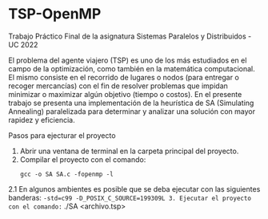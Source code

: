 # TSP-OpenMP
Trabajo Práctico Final de la asignatura Sistemas Paralelos y Distribuidos - UC 2022

El problema del agente viajero (TSP) es uno de los más estudiados en el campo de la optimización, como también en la matemática computacional. El mismo consiste en el recorrido de lugares o nodos (para entregar o recoger mercancías) con el fin de resolver problemas que impidan minimizar o maximizar algún objetivo (tiempo o costos). En el presente trabajo se presenta una implementación de la heurística de SA (Simulating Annealing) paralelizada para determinar y analizar una solución con mayor rapidez y eficiencia.

Pasos para ejecturar el proyecto
1. Abrir una ventana de terminal en la carpeta principal del
proyecto.
2. Compilar el proyecto con el comando:
    ```
    gcc -o SA SA.c -fopenmp -l
2.1 En algunos ambientes es posible que se deba ejecutar con las siguientes banderas:
    ```
    -std=c99 -D_POSIX_C_SOURCE=199309L
3. Ejecutar el proyecto con el comando:
    ```
    ./SA <archivo.tsp>

